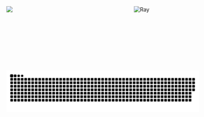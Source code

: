 <div>
<a href="https://github.com/rayenealmeida">
  <img height="180em" src="https://github-readme-stats.vercel.app/api/top-langs/?username=rayenealmeida&layout=compact&langs_count=7&theme=tokyonight"/>
  <img align="right" alt="Ray" src="https://i.picasion.com/pic91/808a44e53271d937f9fc437b9a32c1ba.gif" width=170 height=170/>
  
</div>

##

<div> 
  
  ![Snake animation](https://github.com/rayenealmeida/rayenealmeida/blob/output/github-contribution-grid-snake.svg)
 
</div>
